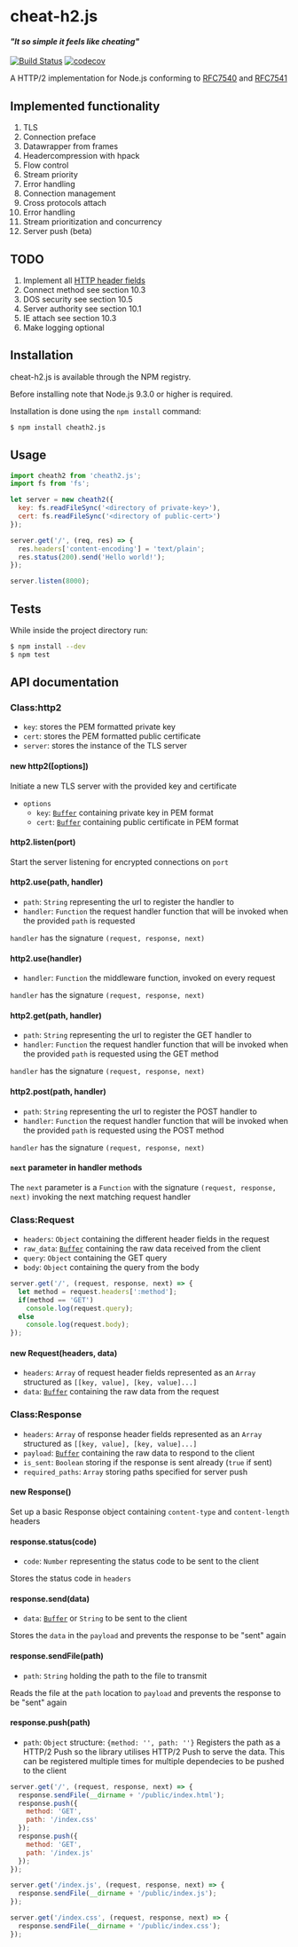 # cheat-h2.js
#### _"It so simple it feels like cheating"_
[![Build Status](https://travis-ci.org/andham97/cheat-h2.js.svg?branch=master)](https://travis-ci.org/andham97/cheat-h2.js)
[![codecov](https://codecov.io/gh/andham97/cheat-h2.js/branch/master/graph/badge.svg)](https://codecov.io/gh/andham97/cheat-h2.js)

A HTTP/2 implementation for Node.js conforming to [RFC7540](https://tools.ietf.org/html/rfc7540) and [RFC7541](https://tools.ietf.org/html/rfc7541)

## Implemented functionality
1. TLS
2. Connection preface
3. Datawrapper from frames
4. Headercompression with hpack
5. Flow control
6. Stream priority
7. Error handling
8. Connection management
9. Cross protocols attach
10. Error handling
11. Stream prioritization and concurrency
12. Server push (beta)

## TODO
1. Implement all [HTTP header fields](https://www.iana.org/assignments/message-headers/message-headers.xhtml)
2. Connect method see section 10.3
3. DOS security see section 10.5
4. Server authority see section 10.1
5. IE attach see section 10.3
6. Make logging optional

## Installation
cheat-h2.js is available through the NPM registry.

Before installing note that Node.js 9.3.0 or higher is required.

Installation is done using the `npm install` command:
```bash
$ npm install cheath2.js
```

## Usage
```javascript
import cheath2 from 'cheath2.js';
import fs from 'fs';

let server = new cheath2({
  key: fs.readFileSync('<directory of private-key>'),
  cert: fs.readFileSync('<directory of public-cert>')
});

server.get('/', (req, res) => {
  res.headers['content-encoding'] = 'text/plain';
  res.status(200).send('Hello world!');
});

server.listen(8000);
```

## Tests
While inside the project directory run:
```bash
$ npm install --dev
$ npm test
```


## API documentation
### Class:http2
* `key`: stores the PEM formatted private key
* `cert`: stores the PEM formatted public certificate
* `server`: stores the instance of the TLS server

#### new http2([options])
Initiate a new TLS server with the provided key and certificate
* `options`
  * `key`: [`Buffer`](https://nodejs.org/api/buffer.html) containing private key in PEM format
  * `cert`: [`Buffer`](https://nodejs.org/api/buffer.html) containing public certificate in PEM format

#### http2.listen(port)
Start the server listening for encrypted connections on `port`

#### http2.use(path, handler)
* `path`: `String` representing the url to register the  handler to
* `handler`: `Function` the request handler function that will be invoked when the provided `path` is requested

`handler` has the signature `(request, response, next)`

#### http2.use(handler)
* `handler`: `Function` the middleware function, invoked on every request

`handler` has the signature `(request, response, next)`

#### http2.get(path, handler)
* `path`: `String` representing the url to register the GET handler to
* `handler`: `Function` the request handler function that will be invoked when the provided `path` is requested using the GET method

`handler` has the signature `(request, response, next)`

#### http2.post(path, handler)
* `path`: `String` representing the url to register the POST handler to
* `handler`: `Function` the request handler function that will be invoked when the provided `path` is requested using the POST method

`handler` has the signature `(request, response, next)`

#### `next` parameter in handler methods
The `next` parameter is a `Function` with the signature `(request, response, next)` invoking the next matching request handler

### Class:Request
* `headers`: `Object` containing the different header fields in the request
* `raw_data`: [`Buffer`](https://nodejs.org/api/buffer.html) containing the raw data received from the client
* `query`: `Object` containing the GET query
* `body`: `Object` containing the query from the body

```javascript
server.get('/', (request, response, next) => {
  let method = request.headers[':method'];
  if(method == 'GET')
    console.log(request.query);
  else
    console.log(request.body);
});
```

#### new Request(headers, data)
* `headers`: `Array` of request header fields represented as an `Array` structured as `[[key, value], [key, value]...]`
* `data`: [`Buffer`](https://nodejs.org/api/buffer.html) containing the raw data from the request

### Class:Response
* `headers`: `Array` of response header fields represented as an `Array` structured as `[[key, value], [key, value]...]`
* `payload`: [`Buffer`](https://nodejs.org/api/buffer.html) containing the raw data to respond to the client
* `is_sent`: `Boolean` storing if the response is sent already (`true` if sent)
* `required_paths`: `Array` storing paths specified for server push

#### new Response()
Set up a basic Response object containing `content-type` and `content-length` headers

#### response.status(code)
* `code`: `Number` representing the status code to be sent to the client

Stores the status code in `headers`

#### response.send(data)
* `data`: [`Buffer`](https://nodejs.org/api/buffer.html) or `String` to be sent to the client

Stores the `data` in the `payload` and prevents the response to be "sent" again

#### response.sendFile(path)
* `path`: `String` holding the path to the file to transmit

Reads the file at the `path` location to `payload` and prevents the response to be "sent" again

#### response.push(path)
* `path`: `Object` structure: `{method: '', path: ''}`
Registers the path as a HTTP/2 Push so the library utilises HTTP/2 Push to serve the data. This can be registered multiple times for multiple dependecies to be pushed to the client

```javascript
server.get('/', (request, response, next) => {
  response.sendFile(__dirname + '/public/index.html');
  response.push({
    method: 'GET',
    path: '/index.css'
  });
  response.push({
    method: 'GET',
    path: '/index.js'
  });
});

server.get('/index.js', (request, response, next) => {
  response.sendFile(__dirname + '/public/index.js');
});

server.get('/index.css', (request, response, next) => {
  response.sendFile(__dirname + '/public/index.css');
});
```
